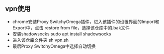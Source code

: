 ## vpn使用

- chrome安装Proxy SwitchyOmega插件，进入该插件的设置界面的Import和Export中，点击 restore from file，选择该仓库中的.bak文件
- 安装shadowsocks  sudo apt install shadowsocks
- 进入该仓库文件夹 sh vpn.sh
- 最后Proxy SwitchyOmega中选择自动切换
